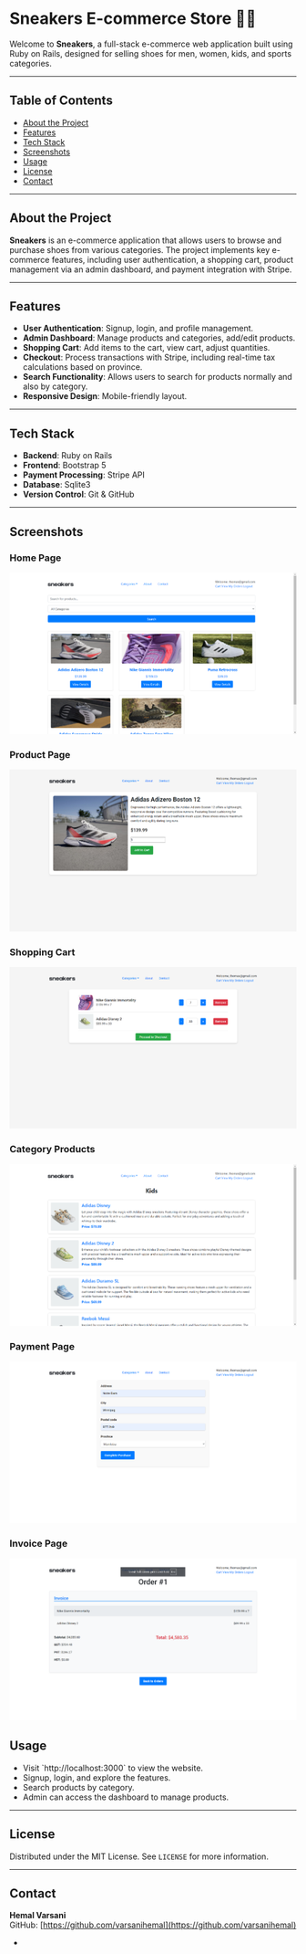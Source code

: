 # Sneakers E-commerce Store 🛒👟

Welcome to **Sneakers**, a full-stack e-commerce web application built using Ruby on Rails, designed for selling shoes for men, women, kids, and sports categories.

---

## Table of Contents
- [About the Project](#about-the-project)
- [Features](#features)
- [Tech Stack](#tech-stack)
- [Screenshots](#screenshots)
- [Usage](#usage)
- [License](#license)
- [Contact](#contact)

---

## About the Project
**Sneakers** is an e-commerce application that allows users to browse and purchase shoes from various categories. The project implements key e-commerce features, including user authentication, a shopping cart, product management via an admin dashboard, and payment integration with Stripe.

---

## Features
- **User Authentication**: Signup, login, and profile management.
- **Admin Dashboard**: Manage products and categories, add/edit products.
- **Shopping Cart**: Add items to the cart, view cart, adjust quantities.
- **Checkout**: Process transactions with Stripe, including real-time tax calculations based on province.
- **Search Functionality**: Allows users to search for products normally and also by category.
- **Responsive Design**: Mobile-friendly layout.

---

## Tech Stack
- **Backend**: Ruby on Rails
- **Frontend**: Bootstrap 5
- **Payment Processing**: Stripe API
- **Database**: Sqlite3
- **Version Control**: Git & GitHub

---

## Screenshots

### Home Page
![Home Page](images/home.png)

### Product Page
![Product Page](images/product.png)

### Shopping Cart
![Shopping Cart](images/cart.png)

### Category Products
![Category Products](images/category.png)

### Payment Page
![Payment Page](images/payment.png)

### Invoice Page
![Payment Page](images/invoice.png)


## Usage

- Visit \`http://localhost:3000\` to view the website.
- Signup, login, and explore the features.
- Search products by category.
- Admin can access the dashboard to manage products.

---

## License
Distributed under the MIT License. See `LICENSE` for more information.

---

## Contact
**Hemal Varsani**  
GitHub: [https://github.com/varsanihemal](https://github.com/varsanihemal)

-
